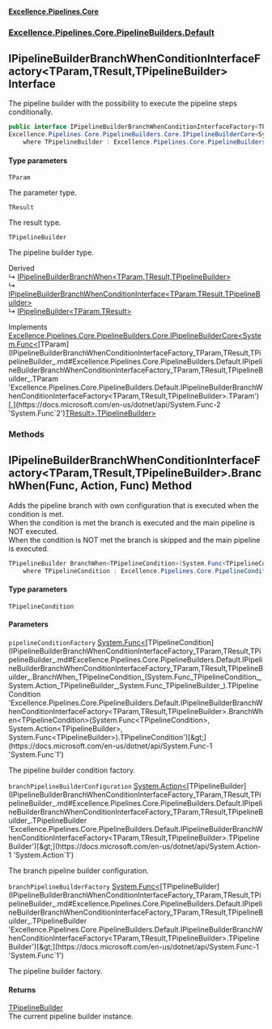 #### [Excellence.Pipelines.Core](Excellence.Pipelines.md 'Excellence.Pipelines')
### [Excellence.Pipelines.Core.PipelineBuilders.Default](Excellence.Pipelines.md#Excellence.Pipelines.Core.PipelineBuilders.Default 'Excellence.Pipelines.Core.PipelineBuilders.Default')

## IPipelineBuilderBranchWhenConditionInterfaceFactory<TParam,TResult,TPipelineBuilder> Interface

The pipeline builder with the possibility to execute the pipeline steps conditionally.

```csharp
public interface IPipelineBuilderBranchWhenConditionInterfaceFactory<TParam,TResult,TPipelineBuilder> :
Excellence.Pipelines.Core.PipelineBuilders.Core.IPipelineBuilderCore<System.Func<TParam, TResult>, TPipelineBuilder>
    where TPipelineBuilder : Excellence.Pipelines.Core.PipelineBuilders.Default.IPipelineBuilderBranchWhenConditionInterfaceFactory<TParam, TResult, TPipelineBuilder>
```
#### Type parameters

<a name='Excellence.Pipelines.Core.PipelineBuilders.Default.IPipelineBuilderBranchWhenConditionInterfaceFactory_TParam,TResult,TPipelineBuilder_.TParam'></a>

`TParam`

The parameter type.

<a name='Excellence.Pipelines.Core.PipelineBuilders.Default.IPipelineBuilderBranchWhenConditionInterfaceFactory_TParam,TResult,TPipelineBuilder_.TResult'></a>

`TResult`

The result type.

<a name='Excellence.Pipelines.Core.PipelineBuilders.Default.IPipelineBuilderBranchWhenConditionInterfaceFactory_TParam,TResult,TPipelineBuilder_.TPipelineBuilder'></a>

`TPipelineBuilder`

The pipeline builder type.

Derived  
&#8627; [IPipelineBuilderBranchWhen&lt;TParam,TResult,TPipelineBuilder&gt;](IPipelineBuilderBranchWhen_TParam,TResult,TPipelineBuilder_.md 'Excellence.Pipelines.Core.PipelineBuilders.Default.IPipelineBuilderBranchWhen<TParam,TResult,TPipelineBuilder>')  
&#8627; [IPipelineBuilderBranchWhenConditionInterface&lt;TParam,TResult,TPipelineBuilder&gt;](IPipelineBuilderBranchWhenConditionInterface_TParam,TResult,TPipelineBuilder_.md 'Excellence.Pipelines.Core.PipelineBuilders.Default.IPipelineBuilderBranchWhenConditionInterface<TParam,TResult,TPipelineBuilder>')  
&#8627; [IPipelineBuilder&lt;TParam,TResult&gt;](IPipelineBuilder_TParam,TResult_.md 'Excellence.Pipelines.Core.PipelineBuilders.IPipelineBuilder<TParam,TResult>')

Implements [Excellence.Pipelines.Core.PipelineBuilders.Core.IPipelineBuilderCore&lt;](IPipelineBuilderCore_TPipelineDelegate,TPipelineBuilder_.md 'Excellence.Pipelines.Core.PipelineBuilders.Core.IPipelineBuilderCore<TPipelineDelegate,TPipelineBuilder>')[System.Func&lt;](https://docs.microsoft.com/en-us/dotnet/api/System.Func-2 'System.Func`2')[TParam](IPipelineBuilderBranchWhenConditionInterfaceFactory_TParam,TResult,TPipelineBuilder_.md#Excellence.Pipelines.Core.PipelineBuilders.Default.IPipelineBuilderBranchWhenConditionInterfaceFactory_TParam,TResult,TPipelineBuilder_.TParam 'Excellence.Pipelines.Core.PipelineBuilders.Default.IPipelineBuilderBranchWhenConditionInterfaceFactory<TParam,TResult,TPipelineBuilder>.TParam')[,](https://docs.microsoft.com/en-us/dotnet/api/System.Func-2 'System.Func`2')[TResult](IPipelineBuilderBranchWhenConditionInterfaceFactory_TParam,TResult,TPipelineBuilder_.md#Excellence.Pipelines.Core.PipelineBuilders.Default.IPipelineBuilderBranchWhenConditionInterfaceFactory_TParam,TResult,TPipelineBuilder_.TResult 'Excellence.Pipelines.Core.PipelineBuilders.Default.IPipelineBuilderBranchWhenConditionInterfaceFactory<TParam,TResult,TPipelineBuilder>.TResult')[&gt;](https://docs.microsoft.com/en-us/dotnet/api/System.Func-2 'System.Func`2')[,](IPipelineBuilderCore_TPipelineDelegate,TPipelineBuilder_.md 'Excellence.Pipelines.Core.PipelineBuilders.Core.IPipelineBuilderCore<TPipelineDelegate,TPipelineBuilder>')[TPipelineBuilder](IPipelineBuilderBranchWhenConditionInterfaceFactory_TParam,TResult,TPipelineBuilder_.md#Excellence.Pipelines.Core.PipelineBuilders.Default.IPipelineBuilderBranchWhenConditionInterfaceFactory_TParam,TResult,TPipelineBuilder_.TPipelineBuilder 'Excellence.Pipelines.Core.PipelineBuilders.Default.IPipelineBuilderBranchWhenConditionInterfaceFactory<TParam,TResult,TPipelineBuilder>.TPipelineBuilder')[&gt;](IPipelineBuilderCore_TPipelineDelegate,TPipelineBuilder_.md 'Excellence.Pipelines.Core.PipelineBuilders.Core.IPipelineBuilderCore<TPipelineDelegate,TPipelineBuilder>')
### Methods

<a name='Excellence.Pipelines.Core.PipelineBuilders.Default.IPipelineBuilderBranchWhenConditionInterfaceFactory_TParam,TResult,TPipelineBuilder_.BranchWhen_TPipelineCondition_(System.Func_TPipelineCondition_,System.Action_TPipelineBuilder_,System.Func_TPipelineBuilder_)'></a>

## IPipelineBuilderBranchWhenConditionInterfaceFactory<TParam,TResult,TPipelineBuilder>.BranchWhen<TPipelineCondition>(Func<TPipelineCondition>, Action<TPipelineBuilder>, Func<TPipelineBuilder>) Method

Adds the pipeline branch with own configuration that is executed when the condition is met.  
When the condition is met the branch is executed and the main pipeline is NOT executed.  
When the condition is NOT met the branch is skipped and the main pipeline is executed.

```csharp
TPipelineBuilder BranchWhen<TPipelineCondition>(System.Func<TPipelineCondition> pipelineConditionFactory, System.Action<TPipelineBuilder> branchPipelineBuilderConfiguration, System.Func<TPipelineBuilder> branchPipelineBuilderFactory)
    where TPipelineCondition : Excellence.Pipelines.Core.PipelineConditions.IPipelineCondition<TParam>;
```
#### Type parameters

<a name='Excellence.Pipelines.Core.PipelineBuilders.Default.IPipelineBuilderBranchWhenConditionInterfaceFactory_TParam,TResult,TPipelineBuilder_.BranchWhen_TPipelineCondition_(System.Func_TPipelineCondition_,System.Action_TPipelineBuilder_,System.Func_TPipelineBuilder_).TPipelineCondition'></a>

`TPipelineCondition`
#### Parameters

<a name='Excellence.Pipelines.Core.PipelineBuilders.Default.IPipelineBuilderBranchWhenConditionInterfaceFactory_TParam,TResult,TPipelineBuilder_.BranchWhen_TPipelineCondition_(System.Func_TPipelineCondition_,System.Action_TPipelineBuilder_,System.Func_TPipelineBuilder_).pipelineConditionFactory'></a>

`pipelineConditionFactory` [System.Func&lt;](https://docs.microsoft.com/en-us/dotnet/api/System.Func-1 'System.Func`1')[TPipelineCondition](IPipelineBuilderBranchWhenConditionInterfaceFactory_TParam,TResult,TPipelineBuilder_.md#Excellence.Pipelines.Core.PipelineBuilders.Default.IPipelineBuilderBranchWhenConditionInterfaceFactory_TParam,TResult,TPipelineBuilder_.BranchWhen_TPipelineCondition_(System.Func_TPipelineCondition_,System.Action_TPipelineBuilder_,System.Func_TPipelineBuilder_).TPipelineCondition 'Excellence.Pipelines.Core.PipelineBuilders.Default.IPipelineBuilderBranchWhenConditionInterfaceFactory<TParam,TResult,TPipelineBuilder>.BranchWhen<TPipelineCondition>(System.Func<TPipelineCondition>, System.Action<TPipelineBuilder>, System.Func<TPipelineBuilder>).TPipelineCondition')[&gt;](https://docs.microsoft.com/en-us/dotnet/api/System.Func-1 'System.Func`1')

The pipeline builder condition factory.

<a name='Excellence.Pipelines.Core.PipelineBuilders.Default.IPipelineBuilderBranchWhenConditionInterfaceFactory_TParam,TResult,TPipelineBuilder_.BranchWhen_TPipelineCondition_(System.Func_TPipelineCondition_,System.Action_TPipelineBuilder_,System.Func_TPipelineBuilder_).branchPipelineBuilderConfiguration'></a>

`branchPipelineBuilderConfiguration` [System.Action&lt;](https://docs.microsoft.com/en-us/dotnet/api/System.Action-1 'System.Action`1')[TPipelineBuilder](IPipelineBuilderBranchWhenConditionInterfaceFactory_TParam,TResult,TPipelineBuilder_.md#Excellence.Pipelines.Core.PipelineBuilders.Default.IPipelineBuilderBranchWhenConditionInterfaceFactory_TParam,TResult,TPipelineBuilder_.TPipelineBuilder 'Excellence.Pipelines.Core.PipelineBuilders.Default.IPipelineBuilderBranchWhenConditionInterfaceFactory<TParam,TResult,TPipelineBuilder>.TPipelineBuilder')[&gt;](https://docs.microsoft.com/en-us/dotnet/api/System.Action-1 'System.Action`1')

The branch pipeline builder configuration.

<a name='Excellence.Pipelines.Core.PipelineBuilders.Default.IPipelineBuilderBranchWhenConditionInterfaceFactory_TParam,TResult,TPipelineBuilder_.BranchWhen_TPipelineCondition_(System.Func_TPipelineCondition_,System.Action_TPipelineBuilder_,System.Func_TPipelineBuilder_).branchPipelineBuilderFactory'></a>

`branchPipelineBuilderFactory` [System.Func&lt;](https://docs.microsoft.com/en-us/dotnet/api/System.Func-1 'System.Func`1')[TPipelineBuilder](IPipelineBuilderBranchWhenConditionInterfaceFactory_TParam,TResult,TPipelineBuilder_.md#Excellence.Pipelines.Core.PipelineBuilders.Default.IPipelineBuilderBranchWhenConditionInterfaceFactory_TParam,TResult,TPipelineBuilder_.TPipelineBuilder 'Excellence.Pipelines.Core.PipelineBuilders.Default.IPipelineBuilderBranchWhenConditionInterfaceFactory<TParam,TResult,TPipelineBuilder>.TPipelineBuilder')[&gt;](https://docs.microsoft.com/en-us/dotnet/api/System.Func-1 'System.Func`1')

The pipeline builder factory.

#### Returns
[TPipelineBuilder](IPipelineBuilderBranchWhenConditionInterfaceFactory_TParam,TResult,TPipelineBuilder_.md#Excellence.Pipelines.Core.PipelineBuilders.Default.IPipelineBuilderBranchWhenConditionInterfaceFactory_TParam,TResult,TPipelineBuilder_.TPipelineBuilder 'Excellence.Pipelines.Core.PipelineBuilders.Default.IPipelineBuilderBranchWhenConditionInterfaceFactory<TParam,TResult,TPipelineBuilder>.TPipelineBuilder')  
The current pipeline builder instance.